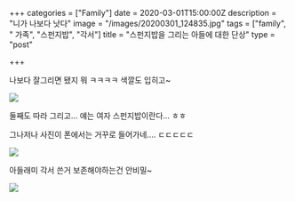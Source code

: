 +++
categories = ["Family"]
date = 2020-03-01T15:00:00Z
description = "니가 나보다 낫다"
image = "/images/20200301_124835.jpg"
tags = ["family", " 가족", "스펀지밥", "각서"]
title = "스펀지밥을 그리는 아들에 대한 단상"
type = "post"

+++  

나보다 잘그리면 됐지 뭐 ㅋㅋㅋㅋ 색깔도 입히고\~

![](/images/20200301_130952.jpg)

둘째도 따라 그리고... 얘는 여자 스펀지밥이란다... ㅎㅎ

그나저나 사진이 폰에서는 거꾸로 들어가네.... ㄷㄷㄷㄷㄷ

![](/images/20200301_131158.jpg)

아들래미 각서 쓴거 보존해야하는건 안비밀\~

![](/images/20200301_120811.jpg)
